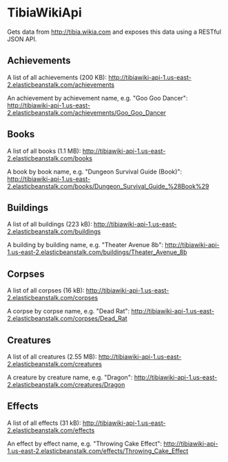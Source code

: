# TibiaWikiApi

Gets data from http://tibia.wikia.com and exposes this data using a RESTful JSON API.

## Achievements

A list of all achievements (200 KB):
http://tibiawiki-api-1.us-east-2.elasticbeanstalk.com/achievements

An achievement by achievement name, e.g. "Goo Goo Dancer":
http://tibiawiki-api-1.us-east-2.elasticbeanstalk.com/achievements/Goo_Goo_Dancer

## Books

A list of all books (1.1 MB):
http://tibiawiki-api-1.us-east-2.elasticbeanstalk.com/books

A book by book name, e.g. "Dungeon Survival Guide (Book)":
http://tibiawiki-api-1.us-east-2.elasticbeanstalk.com/books/Dungeon_Survival_Guide_%28Book%29

## Buildings

A list of all buildings (223 kB):
http://tibiawiki-api-1.us-east-2.elasticbeanstalk.com/buildings

A building by building name, e.g. "Theater Avenue 8b":
http://tibiawiki-api-1.us-east-2.elasticbeanstalk.com/buildings/Theater_Avenue_8b

## Corpses

A list of all corpses (16 kB):
http://tibiawiki-api-1.us-east-2.elasticbeanstalk.com/corpses

A corpse by corpse name, e.g. "Dead Rat":
http://tibiawiki-api-1.us-east-2.elasticbeanstalk.com/corpses/Dead_Rat

## Creatures

A list of all creatures (2.55 MB):
http://tibiawiki-api-1.us-east-2.elasticbeanstalk.com/creatures

A creature by creature name, e.g. "Dragon":
http://tibiawiki-api-1.us-east-2.elasticbeanstalk.com/creatures/Dragon

## Effects

A list of all effects (31 kB):
http://tibiawiki-api-1.us-east-2.elasticbeanstalk.com/effects

An effect by effect name, e.g. "Throwing Cake Effect":
http://tibiawiki-api-1.us-east-2.elasticbeanstalk.com/effects/Throwing_Cake_Effect
